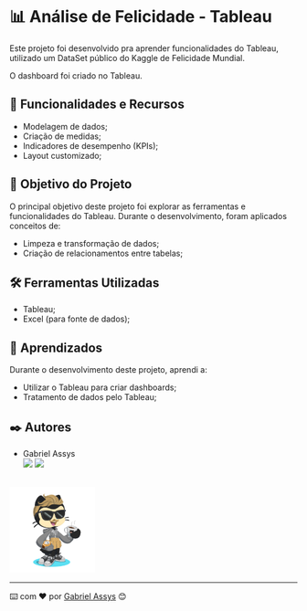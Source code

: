 # 📊 Análise de Felicidade - Tableau

Este projeto foi desenvolvido pra aprender funcionalidades do Tableau, utilizado um DataSet público do Kaggle de Felicidade Mundial.

O dashboard foi criado no Tableau.

## 🧩 Funcionalidades e Recursos
* Modelagem de dados;
* Criação de medidas;
* Indicadores de desempenho (KPIs);
* Layout customizado;

## 🚀 Objetivo do Projeto
O principal objetivo deste projeto foi explorar as ferramentas e funcionalidades do Tableau.
Durante o desenvolvimento, foram aplicados conceitos de:
* Limpeza e transformação de dados;
* Criação de relacionamentos entre tabelas;

## 🛠️ Ferramentas Utilizadas
* Tableau;
* Excel (para fonte de dados);

## 🧠 Aprendizados
Durante o desenvolvimento deste projeto, aprendi a:
* Utilizar o Tableau para criar dashboards;
* Tratamento de dados pelo Tableau;

## ✒️ Autores

* Gabriel Assys <br>
[<img src="https://img.shields.io/badge/linkedin-%230077B5.svg?&style=for-the-badge&logo=linkedin&logoColor=white" />](https://www.linkedin.com/in/gabriel-assys/)
[<img src = "https://img.shields.io/badge/instagram-%23E4405F.svg?&style=for-the-badge&logo=instagram&logoColor=white">](https://www.instagram.com/gabriel_brachak/)
<br/>
<img src="https://github.com/GABRIEL-ASSYS/Octocat/blob/main/octocat-1674837986440.png" width="150" height="150"/>

---
⌨️ com ❤️ por [Gabriel Assys](https://github.com/GABRIEL-ASSYS) 😊
